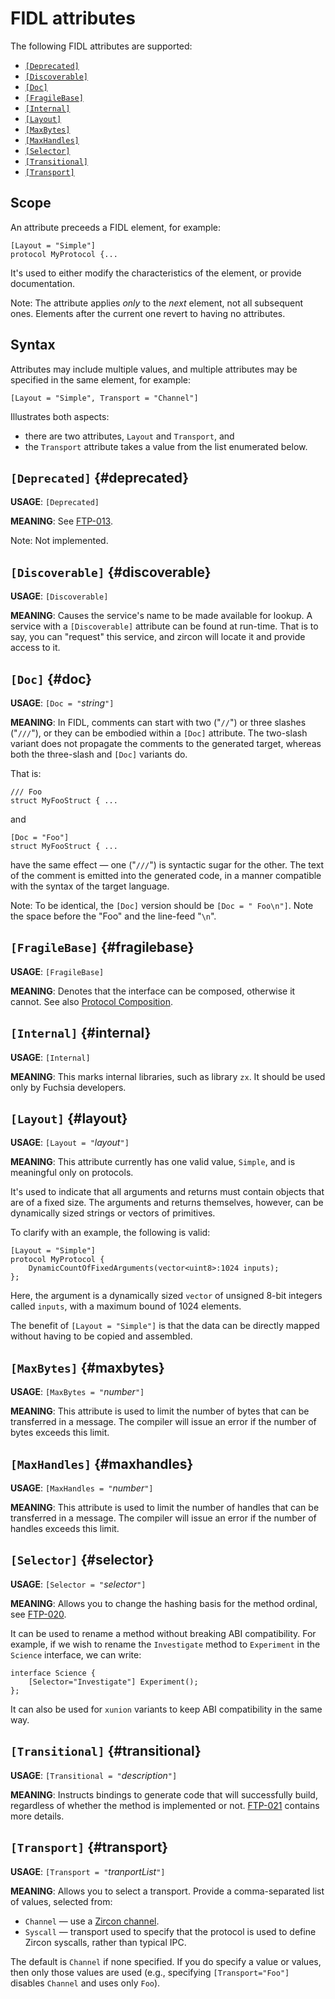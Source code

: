 # FIDL attributes

The following FIDL attributes are supported:

* [`[Deprecated]`](#deprecated)
* [`[Discoverable]`](#discoverable)
* [`[Doc]`](#doc)
* [`[FragileBase]`](#fragilebase)
* [`[Internal]`](#internal)
* [`[Layout]`](#layout)
* [`[MaxBytes]`](#maxbytes)
* [`[MaxHandles]`](#maxhandles)
* [`[Selector]`](#selector)
* [`[Transitional]`](#transitional)
* [`[Transport]`](#transport)

## Scope

An attribute preceeds a FIDL element, for example:

```fidl
[Layout = "Simple"]
protocol MyProtocol {...
```

It's used to either modify the characteristics of the element, or provide
documentation.

Note: The attribute applies *only* to the *next* element, not all
subsequent ones.
Elements after the current one revert to having no attributes.

## Syntax

Attributes may include multiple values, and multiple attributes may be
specified in the same element, for example:

```fidl
[Layout = "Simple", Transport = "Channel"]
```

Illustrates both aspects:
* there are two attributes, `Layout` and `Transport`, and
* the `Transport` attribute takes a value from the list enumerated below.

## `[Deprecated]` {#deprecated}

**USAGE**: `[Deprecated]`

**MEANING**:
See [FTP-013].

Note: Not implemented.

## `[Discoverable]` {#discoverable}

**USAGE**: `[Discoverable]`

**MEANING**:
Causes the service's name to be made available for lookup.
A service with a `[Discoverable]` attribute can be found at run-time.
That is to say, you can "request" this service, and zircon will locate it
and provide access to it.

## `[Doc]` {#doc}

**USAGE**: `[Doc = "`_string_`"]`

**MEANING**:
In FIDL, comments can start with two ("`//`") or three slashes ("`///`"),
or they can be embodied within a `[Doc]` attribute.
The two-slash variant does not propagate the comments to the generated
target, whereas both the three-slash and `[Doc]` variants do.

That is:

```fidl
/// Foo
struct MyFooStruct { ...
```

and

```fidl
[Doc = "Foo"]
struct MyFooStruct { ...
```

have the same effect &mdash; one ("`///`") is syntactic sugar for the other.
The text of the comment is
emitted into the generated code, in a manner compatible with the syntax of
the target language.

Note: To be identical, the `[Doc]` version should be `[Doc = " Foo\n"]`. Note
the space before the "Foo" and the line-feed "`\n`".

## `[FragileBase]` {#fragilebase}

**USAGE**: `[FragileBase]`

**MEANING**:
Denotes that the interface can be composed, otherwise it cannot.
See also [Protocol Composition][composition].

## `[Internal]` {#internal}

**USAGE**: `[Internal]`

**MEANING**:
This marks internal libraries, such as library `zx`.
It should be used only by Fuchsia developers.

## `[Layout]` {#layout}

**USAGE**: `[Layout = "`_layout_`"]`

**MEANING**:
This attribute currently has one valid value, `Simple`, and is meaningful
only on protocols.

It's used to indicate that all arguments and returns must contain objects
that are of a fixed size.
The arguments and returns themselves, however, can be dynamically sized
strings or vectors of primitives.

To clarify with an example, the following is valid:

```fidl
[Layout = "Simple"]
protocol MyProtocol {
    DynamicCountOfFixedArguments(vector<uint8>:1024 inputs);
};
```

Here, the argument is a dynamically sized `vector` of unsigned 8-bit
integers called `inputs`, with a maximum bound of 1024 elements.

The benefit of `[Layout = "Simple"]` is that the data can be directly
mapped without having to be copied and assembled.

## `[MaxBytes]` {#maxbytes}

**USAGE**: `[MaxBytes = "`_number_`"]`

**MEANING**:
This attribute is used to limit the number of bytes that can be transferred
in a message.
The compiler will issue an error if the number of bytes exceeds this limit.

## `[MaxHandles]` {#maxhandles}

**USAGE**: `[MaxHandles = "`_number_`"]`

**MEANING**:
This attribute is used to limit the number of handles that can be
transferred in a message.
The compiler will issue an error if the number of handles exceeds this limit.

## `[Selector]` {#selector}

**USAGE**: `[Selector = "`_selector_`"]`

**MEANING**:
Allows you to change the hashing basis for the method ordinal, see
[FTP-020].

It can be used to rename a method without breaking ABI compatibility.
For example, if we wish to rename the `Investigate` method to `Experiment`
in the `Science` interface, we can write:

```fidl
interface Science {
    [Selector="Investigate"] Experiment();
};
```

It can also be used for `xunion` variants to keep ABI compatibility in the
same way.

## `[Transitional]` {#transitional}

**USAGE**: `[Transitional = "`_description_`"]`

**MEANING**:
Instructs bindings to generate code that will successfully build, regardless of
whether the method is implemented or not.
[FTP-021] contains more details.

## `[Transport]` {#transport}

**USAGE**: `[Transport = "`_tranportList_`"]`

**MEANING**:
Allows you to select a transport.
Provide a comma-separated list of values, selected from:

* `Channel` &mdash; use a [Zircon channel][channel].
* `Syscall` &mdash; transport used to specify that the protocol is used to
  define Zircon syscalls, rather than typical IPC.

The default is `Channel` if none specified.
If you do specify a value or values, then only those values are used (e.g.,
specifying `[Transport="Foo"]` disables `Channel` and uses only
`Foo`).

<!-- xrefs -->
[channel]: /docs/concepts/objects/channel.md
[FTP-013]: ftp/ftp-013.md
[FTP-020]: ftp/ftp-020.md
[FTP-021]: ftp/ftp-021.md
[FTP-024]: ftp/ftp-024.md
[composition]: /docs/development/languages/fidl/reference/language.md#Protocol-Composition
[socketwrite]: /docs/zircon/syscalls/socket_write.md
